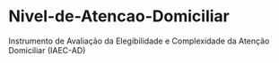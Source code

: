 # Nivel-de-Atencao-Domiciliar
Instrumento de Avaliação da Elegibilidade e Complexidade da Atenção Domiciliar (IAEC-AD)
